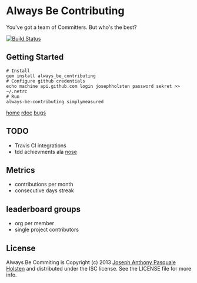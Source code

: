 # Always Be Contributing

You've got a team of Committers. But who's the best?

[![Build Status](https://travis-ci.org/josephholsten/always_be_contributing.png?branch=master)](https://travis-ci.org/josephholsten/always_be_contributing)

## Getting Started

    # Install
    gem install always_be_contributing
    # Configure github credentials
    echo machine api.github.com login josephholsten password sekret >> ~/.netrc
    # Run
    always-be-contributing simplymeasured

[home](https://github.com/josephholsten/always_be_contributing)
[rdoc](http://rdoc.info/gems/always_be_contributing)
[bugs](https://github.com/josephholsten/always_be_contributing/issues)

## TODO

* Travis CI integrations
* tdd achievments ala [nose](http://exogen.github.io/nose-achievements/)

## Metrics

* contributions per month
* consecutive days streak

## leaderboard groups

* org per member
* single project contributors

## License

Always Be Commiting is Copyright (c) 2013
[Joseph Anthony Pasquale Holsten](http://josephholsten.com) and distributed under the ISC license. See the LICENSE file for more info.
